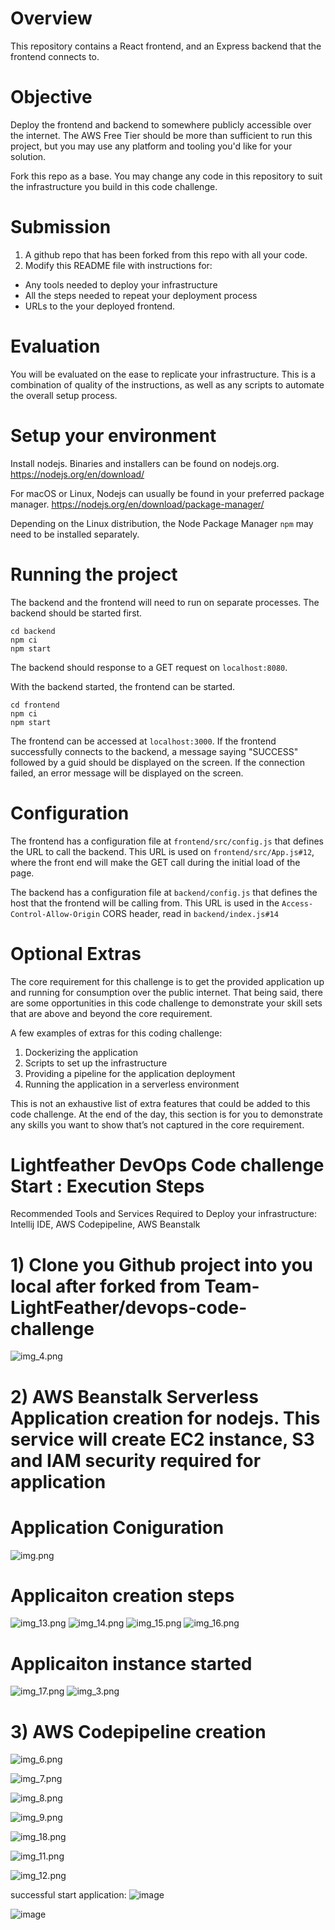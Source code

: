# Overview
This repository contains a React frontend, and an Express backend that the frontend connects to.

# Objective
Deploy the frontend and backend to somewhere publicly accessible over the internet. The AWS Free Tier should be more than sufficient to run this project, but you may use any platform and tooling you'd like for your solution.

Fork this repo as a base. You may change any code in this repository to suit the infrastructure you build in this code challenge.

# Submission
1. A github repo that has been forked from this repo with all your code.
2. Modify this README file with instructions for:
* Any tools needed to deploy your infrastructure
* All the steps needed to repeat your deployment process
* URLs to the your deployed frontend.

# Evaluation
You will be evaluated on the ease to replicate your infrastructure. This is a combination of quality of the instructions, as well as any scripts to automate the overall setup process.

# Setup your environment
Install nodejs. Binaries and installers can be found on nodejs.org.
https://nodejs.org/en/download/

For macOS or Linux, Nodejs can usually be found in your preferred package manager.
https://nodejs.org/en/download/package-manager/

Depending on the Linux distribution, the Node Package Manager `npm` may need to be installed separately.

# Running the project
The backend and the frontend will need to run on separate processes. The backend should be started first.
```
cd backend
npm ci
npm start
```
The backend should response to a GET request on `localhost:8080`.

With the backend started, the frontend can be started.
```
cd frontend
npm ci
npm start
```
The frontend can be accessed at `localhost:3000`. If the frontend successfully connects to the backend, a message saying "SUCCESS" followed by a guid should be displayed on the screen.  If the connection failed, an error message will be displayed on the screen.

# Configuration
The frontend has a configuration file at `frontend/src/config.js` that defines the URL to call the backend. This URL is used on `frontend/src/App.js#12`, where the front end will make the GET call during the initial load of the page.

The backend has a configuration file at `backend/config.js` that defines the host that the frontend will be calling from. This URL is used in the `Access-Control-Allow-Origin` CORS header, read in `backend/index.js#14`

# Optional Extras
The core requirement for this challenge is to get the provided application up and running for consumption over the public internet. That being said, there are some opportunities in this code challenge to demonstrate your skill sets that are above and beyond the core requirement.

A few examples of extras for this coding challenge:
1. Dockerizing the application
2. Scripts to set up the infrastructure
3. Providing a pipeline for the application deployment
4. Running the application in a serverless environment

This is not an exhaustive list of extra features that could be added to this code challenge. At the end of the day, this section is for you to demonstrate any skills you want to show that’s not captured in the core requirement.

# Lightfeather DevOps Code challenge Start : Execution Steps

Recommended Tools and Services Required to Deploy your infrastructure:
Intellij IDE, AWS Codepipeline, AWS Beanstalk

#   1) Clone you Github project into you local after forked from Team-LightFeather/devops-code-challenge 
![img_4.png](img_4.png)

#   2) AWS Beanstalk Serverless Application creation for nodejs. This service will create EC2 instance, S3 and IAM security required for application

#   Application Coniguration
![img.png](img.png)

#   Applicaiton creation steps
![img_13.png](img_13.png)
![img_14.png](img_14.png)
![img_15.png](img_15.png)
![img_16.png](img_16.png)


#   Applicaiton instance started
![img_17.png](img_17.png)
![img_3.png](img_3.png)

#   3) AWS Codepipeline creation

![img_6.png](img_6.png) 

![img_7.png](img_7.png)

![img_8.png](img_8.png)

![img_9.png](img_9.png)

![img_18.png](img_18.png)

![img_11.png](img_11.png)

![img_12.png](img_12.png)

successful start application:
![image](https://user-images.githubusercontent.com/109392082/179432380-2a192387-92fe-4aca-832c-b3d7cf58704e.png)

![image](https://user-images.githubusercontent.com/109392082/179432483-6c4b0d6d-cbb9-4df2-bd68-ebb114f997c7.png)


